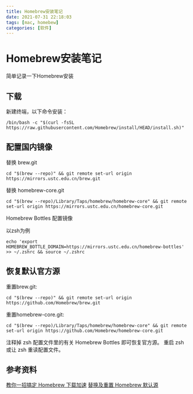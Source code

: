 ```yaml
---
title: Homebrew安装笔记
date: 2021-07-31 22:18:03
tags: [mac, homebew]
categories: [软件]
---
```


# Homebrew安装笔记

简单记录一下Homebrew安装

## 下载

新建终端，以下命令安装：

```
/bin/bash -c "$(curl -fsSL https://raw.githubusercontent.com/Homebrew/install/HEAD/install.sh)"
```

## 配置国内镜像

替换 brew.git

```
cd "$(brew --repo)" && git remote set-url origin https://mirrors.ustc.edu.cn/brew.git
```

替换 homebrew-core.git

```
cd "$(brew --repo)/Library/Taps/homebrew/homebrew-core" && git remote set-url origin https://mirrors.ustc.edu.cn/homebrew-core.git
```

Homebrew Bottles 配置镜像

以zsh为例

```
echo 'export HOMEBREW_BOTTLE_DOMAIN=https://mirrors.ustc.edu.cn/homebrew-bottles' >> ~/.zshrc && source ~/.zshrc
```

## 恢复默认官方源

重置brew.git:

```shell
cd "$(brew --repo)" && git remote set-url origin https://github.com/Homebrew/brew.git
```

重置homebrew-core.git:

```
cd "$(brew --repo)/Library/Taps/homebrew/homebrew-core" && git remote set-url origin https://github.com/Homebrew/homebrew-core.git
```

注释掉 zsh 配置文件里的有关 Homebrew Bottles 即可恢复官方源。 重启 zsh 或让 zsh 重读配置文件。

## 参考资料

[教你一招搞定 Homebrew 下载加速](https://zhuanlan.zhihu.com/p/137464385)
[替换及重置 Homebrew 默认源](https://lug.ustc.edu.cn/wiki/mirrors/help/brew/)